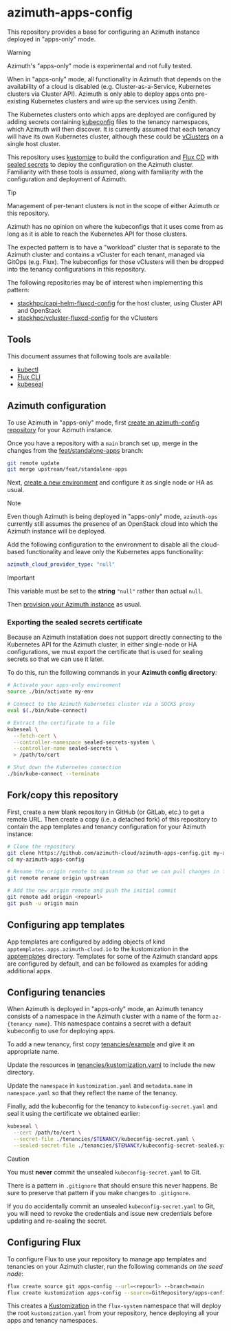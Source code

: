 # azimuth-apps-config

This repository provides a base for configuring an Azimuth instance deployed in "apps-only" mode.

> [!WARNING]
> Azimuth's "apps-only" mode is experimental and not fully tested.

When in "apps-only" mode, all functionality in Azimuth that depends on the availability of a cloud
is disabled (e.g. Cluster-as-a-Service, Kubernetes clusters via Cluster API). Azimuth is only
able to deploy apps onto pre-existing Kubernetes clusters and wire up the services using Zenith.

The Kubernetes clusters onto which apps are deployed are configured by adding secrets containing
[kubeconfig](https://kubernetes.io/docs/concepts/configuration/organize-cluster-access-kubeconfig/)
files to the tenancy namespaces, which Azimuth will then discover. It is currently assumed that
each tenancy will have its own Kubernetes cluster, although these could be
[vClusters](https://www.vcluster.com/) on a single host cluster.

This repository uses [kustomize](https://kustomize.io/) to build the configuration and
[Flux CD](https://fluxcd.io/) with [sealed secrets](https://github.com/bitnami-labs/sealed-secrets)
to deploy the configuration on the Azimuth cluster. Familiarity with these tools is assumed, along
with familiarity with the configuration and deployment of Azimuth.

> [!TIP]
> Management of per-tenant clusters is not in the scope of either Azimuth or this repository.
>
> Azimuth has no opinion on where the kubeconfigs that it uses come from as long as it is able to 
> reach the Kubernetes API for those clusters.
>
> The expected pattern is to have a "workload" cluster that is separate to the Azimuth cluster
> and contains a vCluster for each tenant, managed via GitOps (e.g. Flux). The kubeconfigs for
> those vClusters will then be dropped into the tenancy configurations in this repository.
>
> The following repositories may be of interest when implementing this pattern:
>
>   * [stackhpc/capi-helm-fluxcd-config](https://github.com/stackhpc/capi-helm-fluxcd-config)
>     for the host cluster, using Cluster API and OpenStack
>   * [stackhpc/vcluster-fluxcd-config](https://github.com/stackhpc/vcluster-fluxcd-config)
>     for the vClusters

## Tools

This document assumes that following tools are available:

  * [kubectl](https://kubernetes.io/docs/reference/kubectl/)
  * [Flux CLI](https://fluxcd.io/flux/cmd/)
  * [kubeseal](https://github.com/bitnami-labs/sealed-secrets?tab=readme-ov-file#kubeseal)

## Azimuth configuration

To use Azimuth in "apps-only" mode, first
[create an azimuth-config repository](https://azimuth-config.readthedocs.io/en/latest/repository/)
for your Azimuth instance.

Once you have a repository with a `main` branch set up, merge in the changes from the
[feat/standalone-apps](https://github.com/azimuth-cloud/azimuth-config/tree/feat/standalone-apps)
branch:

```sh
git remote update
git merge upstream/feat/standalone-apps
```

Next,
[create a new environment](https://azimuth-config.readthedocs.io/en/latest/repository/#creating-a-new-environment)
and configure it as single node or HA as usual.

> [!NOTE]
> Even though Azimuth is being deployed in "apps-only" mode, `azimuth-ops` currently still assumes
> the presence of an OpenStack cloud into which the Azimuth instance will be deployed.

Add the following configuration to the environment to disable all the cloud-based functionality
and leave only the Kubernetes apps functionality:

```yaml
azimuth_cloud_provider_type: "null"
```

> [!IMPORTANT]
> This variable must be set to the **string** `"null"` rather than actual `null`.

Then
[provision your Azimuth instance](https://azimuth-config.readthedocs.io/en/latest/deployment/)
as usual.

### Exporting the sealed secrets certificate

Because an Azimuth installation does not support directly connecting to the Kubernetes API
for the Azimuth cluster, in either single-node or HA configurations, we must export the
certificate that is used for sealing secrets so that we can use it later.

To do this, run the following commands in your **Azimuth config directory**:

```sh
# Activate your apps-only environment
source ./bin/activate my-env

# Connect to the Azimuth Kubernetes cluster via a SOCKS proxy
eval $(./bin/kube-connect)

# Extract the certificate to a file
kubeseal \
  --fetch-cert \
  --controller-namespace sealed-secrets-system \
  --controller-name sealed-secrets \
  > /path/to/cert

# Shut down the Kubernetes connection
./bin/kube-connect --terminate
```

## Fork/copy this repository

First, create a new blank repository in GitHub (or GitLab, etc.) to get a remote URL.
Then create a copy (i.e. a detached fork) of this repository to contain the app templates
and tenancy configuration for your Azimuth instance:

```sh
# Clone the repository
git clone https://github.com/azimuth-cloud/azimuth-apps-config.git my-azimuth-apps-config
cd my-azimuth-apps-config

# Rename the origin remote to upstream so that we can pull changes in future
git remote rename origin upstream

# Add the new origin remote and push the initial commit
git remote add origin <repourl>
git push -u origin main
```

## Configuring app templates

App templates are configured by adding objects of kind `apptemplates.apps.azimuth-cloud.io`
to the kustomization in the [apptemplates](./apptemplates) directory. Templates for some of
the Azimuth standard apps are configured by default, and can be followed as examples for
adding additional apps.

## Configuring tenancies

When Azimuth is deployed in "apps-only" mode, an Azimuth tenancy consists of a namespace in the
Azimuth cluster with a name of the form `az-{tenancy name}`. This namespace contains a secret
with a default kubeconfig to use for deploying apps.

To add a new tenancy, first copy [tenancies/example](./tenancies/example) and give it an
appropriate name.

Update the resources in [tenancies/kustomization.yaml](./tenancies/kustomization.yaml) to
include the new directory.

Update the `namespace` in `kustomization.yaml` and `metadata.name` in `namespace.yaml` so that
they reflect the name of the tenancy.

Finally, add the kubeconfig for the tenancy to `kubeconfig-secret.yaml` and seal it using the
certificate we obtained earlier:

```sh
kubeseal \
  --cert /path/to/cert \
  --secret-file ./tenancies/$TENANCY/kubeconfig-secret.yaml \
  --sealed-secret-file ./tenancies/$TENANCY/kubeconfig-secret-sealed.yaml
```

> [!CAUTION]
> You must **never** commit the unsealed `kubeconfig-secret.yaml` to Git.
> 
> There is a pattern in `.gitignore` that should ensure this never happens. Be sure to preserve
> that pattern if you make changes to `.gitignore`.
>
> If you do accidentally commit an unsealed `kubeconfig-secret.yaml` to Git, you will need to
> revoke the credentials and issue new credentials before updating and re-sealing the secret.

## Configuring Flux

To configure Flux to use your repository to manage app templates and tenancies on your
Azimuth cluster, run the following commands _on the seed node_:

```sh
flux create source git apps-config --url=<repourl> --branch=main
flux create kustomization apps-config --source=GitRepository/apps-config --prune=true
```

This creates a [Kustomization](https://fluxcd.io/flux/components/kustomize/kustomizations/)
in the `flux-system` namespace that will deploy the root `kustomization.yaml` from your
repository, hence deploying all your apps and tenancy namespaces.
